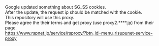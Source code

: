 Google updated something about SG_SS cookies. <br>
After the update, the request ip should be matched with the cookie. <br>
This repository will use this proxy. <br>
Please agree the their terms and get proxy (use proxy2.****.jp) from their page. <br>
https://www.rspnet.jp/service/rsproxy/?btn_id=menu_risupunet-service-proxy
